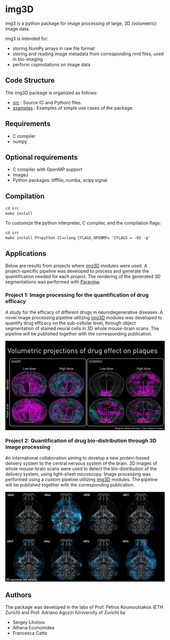 # img3D

img3 is a python package for image processing of large, 3D (volumetric) image data.

img3 is intended for:
* storing NumPy arrays in raw file format
* storing and reading image metadata from corresponding nrrd files, used in bio-imaging
* perform copmutations on image data


## Code Structure

The img3D package is organized as follows:
* [src](src/)      : Source (C and Python) files.
* [examples](examples/) : Examples of simple use cases of the package.



## Requirements

* C compiler
* numpy

## Optional requirements

* C compiler with OpenMP support
* ImageJ
* Python packages: tifffile, numba, scipy.signal

## Compilation

```
cd src
make install
```

To customize the python interpreter, C compiler, and the compilation
flags:

```
cd src
make install PY=python CC=clang CFLAGS_OPENMP= 'CFLAGS = -O2 -g'
```


## Applications

Below are results from projects where [img3D](https://github.com/aecon/img3D) modules were used.
A project-specific pipeline was developed to process and generate the quantification needed for each project.
The rendering of the generated 3D segmentations was performed with [Paraview](https://www.paraview.org).


### Project 1: Image processing for the quantification of drug efficacy

A study for the efficacy of different drugs in neurodegenerative diseases.
A novel image processing pipeline utilizing [img3D](https://github.com/aecon/img3D) modules was developed to quantify drug efficacy on the sub-cellular level, through object segmentation of stained neural cells in 3D whole mouse-brain scans.
The pipeline will be published together with the corresponding publication.

<IMG SRC="graphics/plaque_3d_projections.jpg" ALIGN="center"/>


### Project 2: Quantification of drug bio-distribution through 3D image processing

An international collaboration aiming to develop a new protein-based delivery system to the central nervous system of the brain.
3D images of whole mouse-brain scans were used to detect the bio-distribution of the delivery system, using light-sheet microscopy.
Image processing was performed using a custom pipeline utilizing [img3D](https://github.com/aecon/img3D) modules.
The pipeline will be published together with the corresponding publication.

<IMG SRC="graphics/brains3D.jpg" ALIGN="center"/>


## Authors

The package was developed in the labs of Prof. Petros Koumoutsakos (ETH Zurich) and Prof. Adriano Aguzzi (University of Zurich) by
* Sergey Litvinov
* Athena Economides
* Francesca Catto
